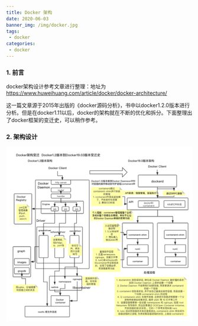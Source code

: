 ```yaml
---
title: Docker 架构
date: 2020-06-03
banner_img: /img/docker.jpg
tags: 
 - docker
categories:
 - docker
---
```


### 1. 前言

docker架构设计参考文章进行整理：地址为<https://www.huweihuang.com/article/docker/docker-architecture/>

这一篇文章源于2015年出版的《docker源码分析》，书中以docker1.2.0版本进行分析。但是在docker1.11以后，docker的架构就在不断的优化和拆分。下面整理出了docker框架的变迁史，可以稍作参考。

### 2. 架构设计

![](/images/6.Docker架构.png)

